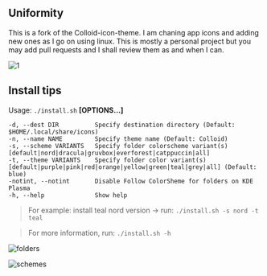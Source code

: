 ## Uniformity
This is a fork of the Colloid-icon-theme. I am chaning app icons and adding new ones as I go on using linux. This is mostly a personal project but you may add pull requests and I shall review them as and when I can.

![1](preview.png?raw=true)

## Install tips

Usage:  `./install.sh`  **[OPTIONS...]**

```
-d, --dest DIR          Specify destination directory (Default: $HOME/.local/share/icons)
-n, --name NAME         Specify theme name (Default: Colloid)
-s, --scheme VARIANTS   Specify folder colorscheme variant(s) [default|nord|dracula|gruvbox|everforest|catppuccin|all]
-t, --theme VARIANTS    Specify folder color variant(s) [default|purple|pink|red|orange|yellow|green|teal|grey|all] (Default: blue)
-notint, --notint       Disable Follow ColorSheme for folders on KDE Plasma
-h, --help              Show help
```
> For example: install teal nord version -> run: `./install.sh -s nord -t teal`

> For more information, run: `./install.sh -h`

![folders](folders.png?raw=true)

![schemes](schemes.png?raw=true)
